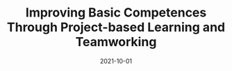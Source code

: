 ---
title: "Improving Basic Competences Through Project-based Learning and Teamworking"
collection: publications
permalink: /publication/2021-10-01-Improving-Basic-Competences-Through-Project-based-Learning-and-Teamworking
type: "national"
date: 2021-10-01
venue: '<em>VI Congreso Internacional sobre Aprendizaje, Innovación y Cooperación (CINAIC)</em>'
paperurl: 'http://dx.doi.org/10.26754/uz.978-84-18321-17-7'
citation: ' V. Tomás,  M. Castillo,  M. Pérez,  P. Boronat,  L. Amable, and  <strong>S. Iserte</strong>, &quot;Improving Basic Competences Through Project-based Learning and Teamworking.&quot; <em>VI Congreso Internacional sobre Aprendizaje, Innovación y Cooperación (CINAIC)</em>, Oct. 2021.'
---